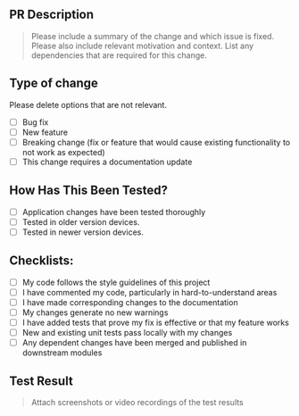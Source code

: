 ## PR Description

> Please include a summary of the change and which issue is fixed. Please also include relevant motivation and context. List any dependencies that are required for this change.

## Type of change

Please delete options that are not relevant.

- [ ] Bug fix
- [ ] New feature
- [ ] Breaking change (fix or feature that would cause existing functionality to not work as expected)
- [ ] This change requires a documentation update

## How Has This Been Tested?

- [ ] Application changes have been tested thoroughly
- [ ] Tested in older version devices.
- [ ] Tested in newer version devices.

## Checklists: 
- [ ] My code follows the style guidelines of this project
- [ ] I have commented my code, particularly in hard-to-understand areas
- [ ] I have made corresponding changes to the documentation
- [ ] My changes generate no new warnings
- [ ] I have added tests that prove my fix is effective or that my feature works
- [ ] New and existing unit tests pass locally with my changes
- [ ] Any dependent changes have been merged and published in downstream modules

## Test Result

> Attach screenshots or video recordings of the test results
